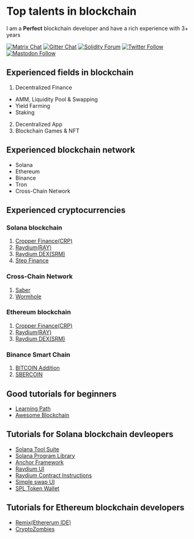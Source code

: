 # Top talents in blockchain

I am a **Perfect** blockchain developer and have a rich experience with 3+ years

[![Matrix Chat](https://img.shields.io/badge/Matrix%20-chat-brightgreen?style=plastic&logo=matrix)](https://matrix.to/#/#ethereum_solidity:gitter.im)
[![Gitter Chat](https://img.shields.io/badge/Gitter%20-chat-brightgreen?style=plastic&logo=gitter)](https://gitter.im/ethereum/solidity)
[![Solidity Forum](https://img.shields.io/badge/Solidity_Forum%20-discuss-brightgreen?style=plastic&logo=discourse)](https://forum.soliditylang.org/)
[![Twitter Follow](https://img.shields.io/twitter/follow/solidity_lang?style=plastic&logo=twitter)](https://twitter.com/solidity_lang)
[![Mastodon Follow](https://img.shields.io/mastodon/follow/000335908?domain=https%3A%2F%2Ffosstodon.org%2F&logo=mastodon&style=plastic)](https://fosstodon.org/@solidity)


## Experienced fields in blockchain
1. Decentralized Finance
  - AMM, Liquidity Pool & Swapping
  - Yield Farming
  - Staking
2. Decentralized App
3. Blockchain Games & NFT

## Experienced blockchain network
- Solana
- Ethereum
- Binance
- Tron
- Cross-Chain Network

## Experienced cryptocurrencies
### Solana blockchain
1. [Cropper Finance(CRP)](https://cropper.finance/)
1. [Raydium(RAY)](https://raydium.io/)
1. [Raydium DEX(SRM)](https://dex.raydium.io/#/market/ByRys5tuUWDgL73G8JBAEfkdFf8JWBzPBDHsBVQ5vbQA)
1. [Step Finance](https://app.step.finance/)
### Cross-Chain Network
1. [Saber](https://saber.so/)
2. [Wormhole](https://wormholebridge.com/#/)
### Ethereum blockchain

1. [Cropper Finance(CRP)](https://cropper.finance/)
1. [Raydium(RAY)](https://raydium.io/)
1. [Raydium DEX(SRM)](https://dex.raydium.io/#/market/ByRys5tuUWDgL73G8JBAEfkdFf8JWBzPBDHsBVQ5vbQA)

### Binance Smart Chain
1. [BITCOIN Addition](https://btcadd.io/)
1. [SBERCOIN](https://www.sbrcoin.com/)

## Good tutorials for beginners
- [Learning Path](https://github.com/protofire/blockchain-learning-path)
- [Awesome Blockchain](https://github.com/yjjnls/awesome-blockchain)
## Tutorials for Solana blockchain devleopers
- [Solana Tool Suite](https://docs.solana.com/cli/install-solana-cli-tools)
- [Solana Program Library](https://github.com/solana-labs/solana-program-library)
- [Anchor Framework](https://github.com/project-serum/anchor)
- [Raydium UI](https://github.com/raydium-io/raydium-ui)
- [Raydium Contract Instructions](https://github.com/raydium-io/raydium-contract-instructions)
- [Simple swap UI](https://github.com/solana-labs/oyster-swap)
- [SPL Token Wallet](https://github.com/project-serum/spl-token-wallet)
## Tutorials for Ethereum blockchain developers
- [Remix(Ethererum IDE)](http://remix.ethereum.org/)
- [CryptoZombies](https://cryptozombies.io/)


